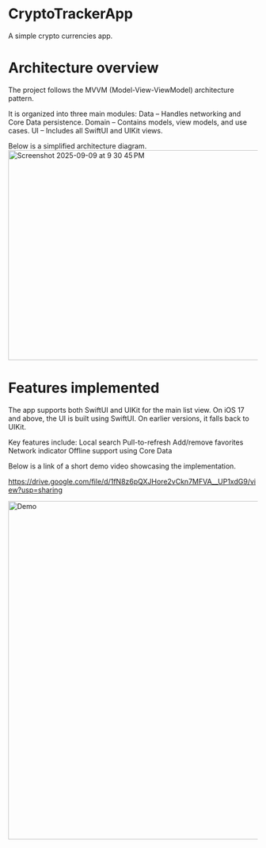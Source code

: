 # CryptoTrackerApp

A simple crypto currencies app.

# Architecture overview
The project follows the MVVM (Model-View-ViewModel) architecture pattern.

It is organized into three main modules:
Data – Handles networking and Core Data persistence.
Domain – Contains models, view models, and use cases.
UI – Includes all SwiftUI and UIKit views.

Below is a simplified architecture diagram.
<img width="1044" height="423" alt="Screenshot 2025-09-09 at 9 30 45 PM" src="https://github.com/user-attachments/assets/e726b1bd-d59e-4719-9607-67071167cc01" />


# Features implemented

The app supports both SwiftUI and UIKit for the main list view.
On iOS 17 and above, the UI is built using SwiftUI.
On earlier versions, it falls back to UIKit.

Key features include:
Local search
Pull-to-refresh
Add/remove favorites
Network indicator
Offline support using Core Data

Below is a link of a short demo video showcasing the implementation.

https://drive.google.com/file/d/1fN8z6pQXJHore2vCkn7MFVA__UP1xdG9/view?usp=sharing

<img width="700" height="682" alt="Demo" src="https://github.com/user-attachments/assets/ca4cd18d-ae5f-4772-8a2a-e276edf426f4" />
